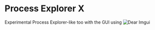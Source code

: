 # Process Explorer X

Experimental Process Explorer-like too with the GUI using ![Dear Imgui](https://github.com/ocornut/imgui)
